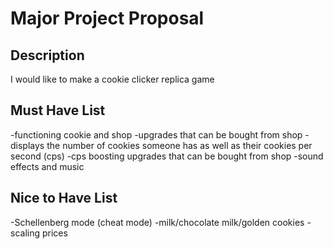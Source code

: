 # Major Project Proposal

## Description

I would like to make a cookie clicker replica game

## Must Have List

-functioning cookie and shop
-upgrades that can be bought from shop
-displays the number of cookies someone has as well as their cookies per second (cps)
-cps boosting upgrades that can be bought from shop
-sound effects and music

## Nice to Have List

-Schellenberg mode (cheat mode)
-milk/chocolate milk/golden cookies
-scaling prices